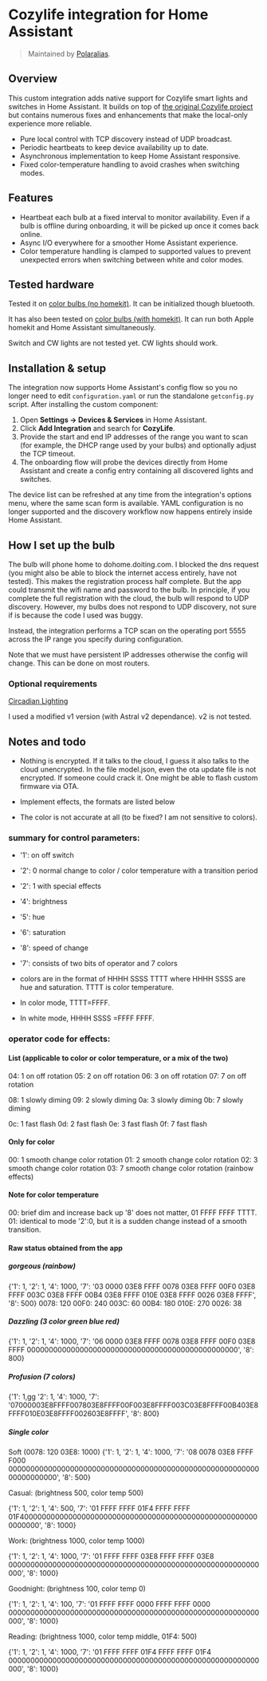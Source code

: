 # Cozylife integration for Home Assistant

> Maintained by [Polaralias](https://github.com/Polaralias).

## Overview

This custom integration adds native support for Cozylife smart lights and switches in Home Assistant. It builds on top of [the original Cozylife project](https://github.com/cozylife/hass_cozylife_local_pull) but contains numerous fixes and enhancements that make the local-only experience more reliable.

* Pure local control with TCP discovery instead of UDP broadcast.
* Periodic heartbeats to keep device availability up to date.
* Asynchronous implementation to keep Home Assistant responsive.
* Fixed color-temperature handling to avoid crashes when switching modes.


## Features

* Heartbeat each bulb at a fixed interval to monitor availability. Even if a bulb is offline during onboarding, it will be picked up once it comes back online.
* Async I/O everywhere for a smoother Home Assistant experience.
* Color temperature handling is clamped to supported values to prevent unexpected errors when switching between white and color modes.


## Tested hardware

Tested it on [color bulbs (no homekit)](https://detail.1688.com/offer/617699711703.html?spm=a2615.2177701.autotrace-offerGeneral.1.12be5799WNMB96).
It can be initialized though bluetooth. 

It has also been tested on [color bulbs (with homekit)](https://www.aliexpress.com/item/4001365774507.html). It can run both Apple homekit and Home Assistant simultaneously.

Switch and CW lights are not tested yet.
CW lights should work.

## Installation & setup

The integration now supports Home Assistant's config flow so you no longer need to edit `configuration.yaml` or run the standalone `getconfig.py` script. After installing the custom component:

1. Open **Settings → Devices & Services** in Home Assistant.
2. Click **Add Integration** and search for **CozyLife**.
3. Provide the start and end IP addresses of the range you want to scan (for example, the DHCP range used by your bulbs) and optionally adjust the TCP timeout.
4. The onboarding flow will probe the devices directly from Home Assistant and create a config entry containing all discovered lights and switches.

The device list can be refreshed at any time from the integration's options menu, where the same scan form is available. YAML configuration is no longer supported and the discovery workflow now happens entirely inside Home Assistant.

## How I set up the bulb

The bulb will phone home to dohome.doiting.com. I blocked the dns request (you might also be able to block the internet access entirely, have not tested). This makes the registration process half complete.
But the app could transmit the wifi name and password to the bulb.
In principle, if you complete the full registration with the cloud, the bulb will respond to UDP discovery.
However, my bulbs does not respond to UDP discovery, not sure if is because the code I used was buggy.

Instead, the integration performs a TCP scan on the operating port 5555 across the IP range you specify during configuration.

Note that we must have persistent IP addresses otherwise the config will change. This can be done on most routers.

### Optional requirements

[Circadian Lighting](https://github.com/claytonjn/hass-circadian_lighting)

I used a modified v1 version (with Astral v2 dependance). v2 is not tested.

## Notes and todo

* Nothing is encrypted. If it talks to the cloud, I guess it also talks to the cloud unencrypted. In the file model.json, even the ota update file is not encrypted. If someone could crack it. One might be able to flash custom firmware via OTA.

* Implement effects, the formats are listed below

* The color is not accurate at all (to be fixed? I am not sensitive to colors).

### summary for control parameters:

* '1': on off switch
* '2': 0 normal change to color / color temperature with a transition period

* '2': 1 with special effects
* '4': brightness
* '5': hue
* '6': saturation
* '8': speed of change
* '7': consists of two bits of operator and 7 colors

* colors are in the format of HHHH SSSS TTTT
where HHHH SSSS are hue and saturation.
TTTT is color temperature.
* In color mode, TTTT=FFFF.
* In white mode, HHHH SSSS =FFFF FFFF.

### operator code for effects:

#### List (applicable to color or color temperature, or a mix of the two)


04: 1 on off rotation
05: 2 on off rotation
06: 3 on off rotation
07: 7 on off rotation

08: 1 slowly diming
09: 2 slowly diming
0a: 3 slowly diming
0b: 7 slowly diming

0c: 1 fast flash
0d: 2 fast flash
0e: 3 fast flash
0f: 7 fast flash

#### Only for color 

00: 1 smooth change color rotation 
01: 2 smooth change color rotation 
02: 3 smooth change color rotation
03: 7 smooth change color rotation (rainbow effects)

#### Note for color temperature

00: brief dim and increase back up '8' does not matter, 01 FFFF FFFF TTTT.
01: identical to mode '2':0, but it is a sudden change instead of a smooth transition.

#### Raw status obtained from the app

##### gorgeous (rainbow)

{'1': 1,
 '2': 1,
 '4': 1000,
 '7': '03 0000 03E8 FFFF 0078 03E8 FFFF 00F0 03E8 FFFF 003C 03E8 FFFF 00B4 03E8 FFFF 010E 03E8 FFFF 0026 03E8 FFFF',
 '8': 500}
 0078: 120
 00F0: 240
 003C: 60
 00B4: 180
 010E: 270
 0026: 38

##### Dazzling (3 color green blue red)

{'1': 1,
 '2': 1,
 '4': 1000,
 '7': '06 0000 03E8 FFFF 0078 03E8 FFFF 00F0 03E8 FFFF 000000000000000000000000000000000000000000000000',
 '8': 800}

##### Profusion (7 colors)

{'1': 1,gg
 '2': 1,
 '4': 1000,
 '7': '07000003E8FFFF007803E8FFFF00F003E8FFFF003C03E8FFFF00B403E8FFFF010E03E8FFFF002603E8FFFF',
 '8': 800}


##### Single color 

Soft (0078: 120  03E8: 1000)
{'1': 1,
 '2': 1,
 '4': 1000,
 '7': '08 0078 03E8 FFFF F000 00000000000000000000000000000000000000000000000000000000000000000000',
 '8': 500}

Casual: (brightness 500, color temp 500)

{'1': 1,
 '2': 1,
 '4': 500,
 '7': '01 FFFF FFFF 01F4 FFFF FFFF 01F4000000000000000000000000000000000000000000000000000000000000',
 '8': 1000}

Work: (brightness 1000, color temp 1000)

{'1': 1,
 '2': 1,
 '4': 1000,
 '7': '01 FFFF FFFF 03E8 FFFF FFFF 03E8 000000000000000000000000000000000000000000000000000000000000',
 '8': 1000}

Goodnight: (brightness 100, color temp 0)

{'1': 1,
 '2': 1,
 '4': 100,
 '7': '01 FFFF FFFF 0000 FFFF FFFF 0000 000000000000000000000000000000000000000000000000000000000000',
 '8': 1000}

Reading: (brightness 1000, color temp middle, 01F4: 500)

{'1': 1,
 '2': 1,
 '4': 1000,
 '7': '01 FFFF FFFF 01F4 FFFF FFFF 01F4 000000000000000000000000000000000000000000000000000000000000',
 '8': 1000}
